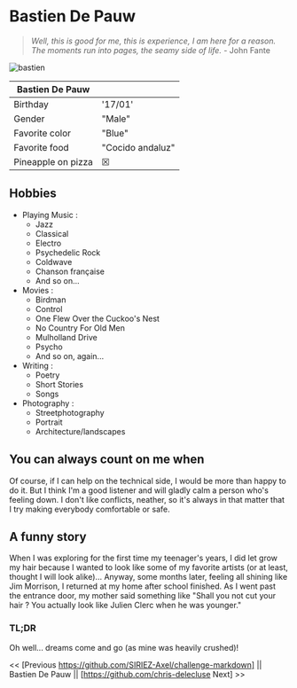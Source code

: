 # Bastien De Pauw
> *Well, this is good for me, this is experience, I am here for a reason. The moments run into pages, the seamy side of life.* - John Fante


![bastien](https://media-exp1.licdn.com/dms/image/C4E03AQGO26qm4rx6-w/profile-displayphoto-shrink_800_800/0/1603214099350?e=1649289600&v=beta&t=p9Ha9atedVs7uR8qHUgCvcDZUFQklesdR7932hQ3gSk)

|Bastien De Pauw| |
|----------------|-------------------------------|
|Birthday|'17/01'|
|Gender|"Male"|
|Favorite color |"Blue"|
|Favorite food |"Cocido andaluz"|
|Pineapple on pizza | ☒ |


## Hobbies
* Playing Music :
  * Jazz
  * Classical
  * Electro
  * Psychedelic Rock
  * Coldwave
  * Chanson française
  * And so on...
* Movies :
  * Birdman
  * Control
  * One Flew Over the Cuckoo's Nest
  * No Country For Old Men
  * Mulholland Drive
  * Psycho
  * And so on, again...
* Writing :
  * Poetry
  * Short Stories
  * Songs
* Photography :
  * Streetphotography
  * Portrait
  * Architecture/landscapes

## You can always count on me when
Of course, if I can help on the technical side, I would be more than happy to do it.
But I think I'm a good listener and will gladly calm a person who's feeling down.
I don't like conflicts, neather, so it's always in that matter that I try making
everybody comfortable or safe.

## A funny story
When I was exploring for the first time my teenager's years, I did let grow my hair because
I wanted to look like some of my favorite artists (or at least, thought I will look alike)...
Anyway, some months later, feeling all shining like Jim Morrison, I returned at my home after school finished.
As I went past the entrance door, my mother said something like "Shall you not cut your hair ?
You actually look like Julien Clerc when he was younger." 

### TL;DR
Oh well... dreams come and go (as mine was heavily crushed)!

<< [Previous https://github.com/SIRIEZ-Axel/challenge-markdown] || Bastien De Pauw || [https://github.com/chris-delecluse Next] >>